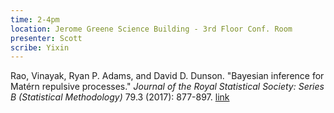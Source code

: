 ```yaml
---
time: 2-4pm
location: Jerome Greene Science Building - 3rd Floor Conf. Room
presenter: Scott
scribe: Yixin
---
```


Rao, Vinayak, Ryan P. Adams, and David D. Dunson. "Bayesian inference for Matérn repulsive processes." _Journal of the Royal Statistical Society: Series B (Statistical Methodology)_ 79.3 (2017): 877-897.
[link](https://arxiv.org/pdf/1308.1136.pdf)
